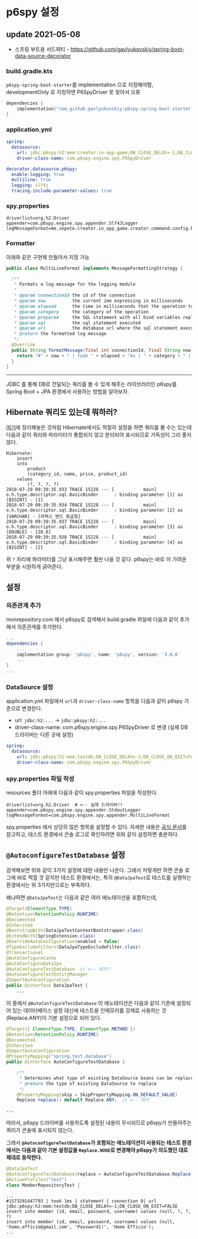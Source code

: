 # p6spy 설정

## update 2021-05-08

- 스프링 부트용 서드파티 - https://github.com/gavlyukovskiy/spring-boot-data-source-decorator


### build.gradle.kts

`p6spy-spring-boot-starter`를 implementation 으로 지정해야함, developmentOnly 로 지정하면 P6SpyDriver 못 찾아서 오류

```kotlin
dependencies {
    implementation("com.github.gavlyukovskiy:p6spy-spring-boot-starter:1.7.1")
}
```

### application.yml

```yaml
spring:
  datasource:
    url: jdbc:p6spy:h2:mem:creator-in-app-game;DB_CLOSE_DELAY=-1;DB_CLOSE_ON_EXIT=TRUE
    driver-class-name: com.p6spy.engine.spy.P6SpyDriver

decorator.datasource.p6spy:
  enable-logging: true
  multiline: true
  logging: slf4j
  tracing.include-parameter-values: true
```

### spy.properties

```
driverlist=org.h2.Driver
appender=com.p6spy.engine.spy.appender.Slf4JLogger
logMessageFormat=me.zepeto.creator.in_app_game.creator.command.config.P6SpyZepetoLineFormat
```
### Formatter

아래와 같은 구현체 만들어서 지정 가능

```java
public class MultiLineFormat implements MessageFormattingStrategy {

  /**
   * Formats a log message for the logging module
   *
   * @param connectionId the id of the connection
   * @param now          the current ime expressing in milliseconds
   * @param elapsed      the time in milliseconds that the operation took to complete
   * @param category     the category of the operation
   * @param prepared     the SQL statement with all bind variables replaced with actual values
   * @param sql          the sql statement executed
   * @param url          the database url where the sql statement executed
   * @return the formatted log message
   */
  @Override
  public String formatMessage(final int connectionId, final String now, final long elapsed, final String category, final String prepared, final String sql, final String url) {
    return "#" + now + " | took " + elapsed + "ms | " + category + " | connection " + connectionId + "| url " + url + "\n" + prepared + "\n" + sql +";";
  }
}

```


---

JDBC 를 통해 DB로 전달되는 쿼리를 볼 수 있게 해주는 라이브러리인 p6spy를 Spring Boot + JPA 환경에서 사용하는 방법을 알아보자.

## Hibernate 쿼리도 있는데 뭐하러?

[여기](https://github.com/HomoEfficio/dev-tips/blob/master/JPA%20로깅%20설정.md)에 정리해놓은 것처럼 Hibernate에서도 적절히 설정을 하면 쿼리를 볼 수는 있는데 다음과 같이 쿼리와 파라미터가 통합되지 않고 분리되어 표시되므로 가독성이 그리 좋지 않다.

```
Hibernate: 
    insert 
    into
        product
        (category_id, name, price, product_id) 
    values
        (?, ?, ?, ?)
2018-07-29 09:39:35.933 TRACE 15228 --- [           main] o.h.type.descriptor.sql.BasicBinder      : binding parameter [1] as [BIGINT] - [1]
2018-07-29 09:39:35.934 TRACE 15228 --- [           main] o.h.type.descriptor.sql.BasicBinder      : binding parameter [2] as [VARCHAR] - [라텍스 밴드 중급형]
2018-07-29 09:39:35.937 TRACE 15228 --- [           main] o.h.type.descriptor.sql.BasicBinder      : binding parameter [3] as [DOUBLE] - [28.0]
2018-07-29 09:39:35.938 TRACE 15228 --- [           main] o.h.type.descriptor.sql.BasicBinder      : binding parameter [4] as [BIGINT] - [2]
```

위 `?` 자리에 파라미터를 그냥 표시해주면 훨씬 나을 것 같다. p6spy는 바로 이 가려운 부분을 시원하게 긁어준다.

## 설정

### 의존관계 추가

mvnrepository.com 에서 p6spy로 검색해서 build.gradle 파일에 다음과 같이 추가해서 의존관계를 추가한다.

```groovy
...
dependencies {
    ...
    implementation group: 'p6spy', name: 'p6spy', version: '3.8.6'
    ...
}
...
```

### DataSource 설정

application.yml 파일에서 `url`과 `driver-class-name` 항목을 다음과 같이 p6spy 기준으로 변경한다.

- url: `jdbc:h2:...` -> `jdbc:p6spy:h2:...`
- driver-class-name: com.p6spy.engine.spy.P6SpyDriver 로 변경 (실제 DB 드라이버는 다른 곳에 설정)

```yml
spring:
  datasource:
    url: jdbc:p6spy:h2:mem:testdb;DB_CLOSE_DELAY=-1;DB_CLOSE_ON_EXIT=FALSE
    driver-class-name: com.p6spy.engine.spy.P6SpyDriver
```

### spy.properties 파일 작성

resources 폴더 아래에 다음과 같이 spy.properties 파일을 작성한다.

```properties
driverlist=org.h2.Driver  # <-- 실제 드라이버!!
appender=com.p6spy.engine.spy.appender.StdoutLogger
logMessageFormat=com.p6spy.engine.spy.appender.MultiLineFormat
```

spy.properties 에서 상당히 많은 항목을 설정할 수 있다. 자세한 내용은 [공식 문서](https://p6spy.readthedocs.io/en/latest/configandusage.html#common-property-file-settings)를 참고하고, 테스트 환경에서 콘솔 로그로 확인하려면 위와 같이 설정하면 충분하다.

## `@AutoconfigureTestDatabase` 설정

검색해보면 위와 같이 3가지 설정에 대한 내용만 나온다. 그래서 저렇게만 하면 콘솔 로그에 바로 찍힐 것 같지만 테스트 환경에서는, 특히 `@DataJpaTest`로 테스트를 실행하는 환경에서는 위 3가지만으로는 부족하다.

왜냐하면 `@DataJpaTest`는 다음과 같은 여러 애노테이션을 포함하는데,

```java
@Target(ElementType.TYPE)
@Retention(RetentionPolicy.RUNTIME)
@Documented
@Inherited
@BootstrapWith(DataJpaTestContextBootstrapper.class)
@ExtendWith(SpringExtension.class)
@OverrideAutoConfiguration(enabled = false)
@TypeExcludeFilters(DataJpaTypeExcludeFilter.class)
@Transactional
@AutoConfigureCache
@AutoConfigureDataJpa
@AutoConfigureTestDatabase  // <-- 여기!!
@AutoConfigureTestEntityManager
@ImportAutoConfiguration
public @interface DataJpaTest {
    ...
```

이 중에서 `@AutoConfigureTestDatabase` 이 애노테이션은 다음과 같이 기존에 설정되어 있는 데이터베이스 설정 대신에 테스트용 인메모리를 강제로 사용하는 것(Replace.ANY)이 기본 설정으로 되어 있다.

```java
@Target({ ElementType.TYPE, ElementType.METHOD })
@Retention(RetentionPolicy.RUNTIME)
@Documented
@Inherited
@ImportAutoConfiguration
@PropertyMapping("spring.test.database")
public @interface AutoConfigureTestDatabase {

    /**
     * Determines what type of existing DataSource beans can be replaced.
     * @return the type of existing DataSource to replace
     */
    @PropertyMapping(skip = SkipPropertyMapping.ON_DEFAULT_VALUE)
    Replace replace() default Replace.ANY;  // <-- 여기

...
```

따라서, p6spy 드라이버를 사용하도록 설정된 내용이 무시되므로 p6spy가 만들어주는 쿼리가 콘솔에 표시되지 않는다.

그래서 **`@AutoconfigureTestDatabase`가 포함되는 애노테이션이 사용되는 테스트 환경에서는 다음과 같이 기본 설정값을 `Replace.NONE`로 변경해야 p6spy가 의도했던 대로 제대로 동작한다.**

```java
@DataJpaTest
@AutoConfigureTestDatabase(replace = AutoConfigureTestDatabase.Replace.NONE) // <- 여기!!
@ActiveProfiles("test")
class MemberRepositoryTest {
```

```
...
#1573291447793 | took 1ms | statement | connection 0| url jdbc:p6spy:h2:mem:testdb;DB_CLOSE_DELAY=-1;DB_CLOSE_ON_EXIT=FALSE
insert into member (id, email, password, username) values (null, ?, ?, ?)
insert into member (id, email, password, username) values (null, 'homo.efficio@gmail.com', 'Password1!', 'Homo Efficio');
...
```
